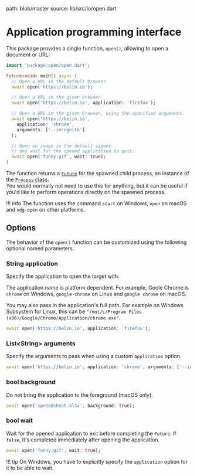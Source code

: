 path: blob/master
source: lib/src/io/open.dart

# Application programming interface
This package provides a single function, `open()`, allowing to open a document or URL:

```dart
import 'package:open/open.dart';

Future<void> main() async {
  // Open a URL in the default browser.
  await open('https://belin.io');

  // Open a URL in the given browser.
  await open('https://belin.io', application: 'firefox');

  // Open a URL in the given browser, using the specified arguments.
  await open('https://belin.io',
    application: 'chrome',
    arguments: ['--incognito']
  );

  // Open an image in the default viewer
  // and wait for the opened application to quit.
  await open('funny.gif', wait: true);
}
```

The function returns a [`Future`](https://api.dart.dev/stable/dart-async/Future-class.html) for the spawned child process, an instance of the [`Process` class](https://api.dart.dev/stable/dart-io/Process-class.html).  
You would normally not need to use this for anything, but it can be useful if you'd like to perform operations directly on the spawned process.

!!! info
    The function uses the command `start` on Windows, `open` on macOS
    and `xdg-open` on other platforms.

## Options
The behavior of the `open()` function can be customized using the following optional named parameters.

### String **application**
Specify the application to open the target with.

The application name is platform dependent. For example, Goole Chrome is `chrome` on Windows, `google-chrome` on Linux and `google chrome` on macOS.

You may also pass in the application's full path. For example on Windows Subsystem for Linux, this can be `"/mnt/c/Program Files (x86)/Google/Chrome/Application/chrome.exe"`.

```dart
await open('https://belin.io', application: 'firefox');
```

### List&lt;String&gt; **arguments**
Specify the arguments to pass when using a custom `application` option.

```dart
await open('https://belin.io', application: 'chrome', arguments: ['--incognito']);
```

### bool **background**
Do not bring the application to the foreground (macOS only).

```dart
await open('spreadsheet.xlsx', background: true);
```

### bool **wait**
Wait for the opened application to exit before completing the `Future`. If `false`, it's completed immediately after opening the application.

```dart
await open('funny.gif', wait: true);
```

!!! tip
    On Windows, you have to explicitly specify the `application` option for it to be able to wait.
